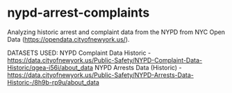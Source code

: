 # nypd-arrest-complaints
Analyzing historic arrest and complaint data from the NYPD from NYC Open Data (https://opendata.cityofnewyork.us/).


DATASETS USED:
NYPD Complaint Data Historic - https://data.cityofnewyork.us/Public-Safety/NYPD-Complaint-Data-Historic/qgea-i56i/about_data
NYPD Arrests Data (Historic) - https://data.cityofnewyork.us/Public-Safety/NYPD-Arrests-Data-Historic-/8h9b-rp9u/about_data
